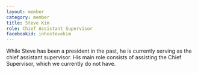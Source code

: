```yaml
---
layout: member
category: member
title: Steve Kim
role: Chief Assistant Supervisor
facebookid: inhostevekim
---
```


While Steve has been a president in the past, he is currently serving as the chief assistant supervisor. His main role consists of assisting the Chief Supervisor, which we currently do not have.